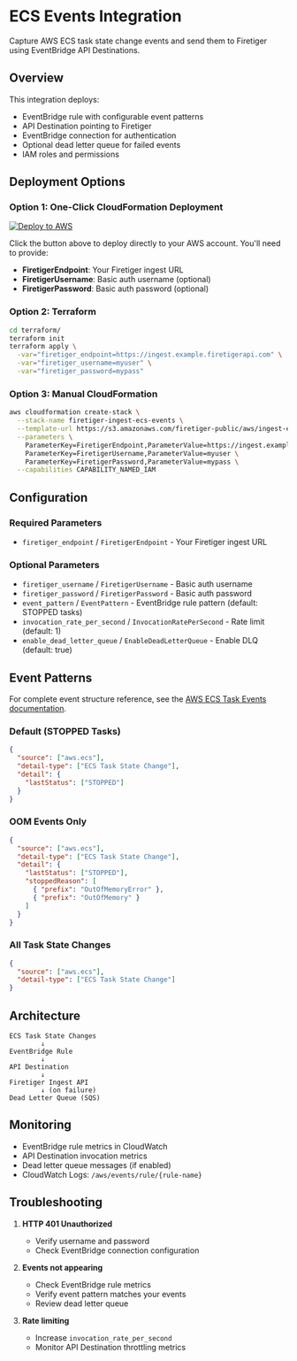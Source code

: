 # ECS Events Integration

Capture AWS ECS task state change events and send them to Firetiger using EventBridge API Destinations.

## Overview

This integration deploys:

- EventBridge rule with configurable event patterns
- API Destination pointing to Firetiger
- EventBridge connection for authentication
- Optional dead letter queue for failed events
- IAM roles and permissions

## Deployment Options

### Option 1: One-Click CloudFormation Deployment

[![Deploy to AWS](https://s3.amazonaws.com/cloudformation-examples/cloudformation-launch-stack.png)](https://console.aws.amazon.com/cloudformation/home#/stacks/create/review?templateURL=https://s3.amazonaws.com/firetiger-public/aws/ingest-ecs-events/cloudformation-template.yaml&stackName=firetiger-ingest-ecs-events)

Click the button above to deploy directly to your AWS account. You'll need to provide:

- **FiretigerEndpoint**: Your Firetiger ingest URL
- **FiretigerUsername**: Basic auth username (optional)
- **FiretigerPassword**: Basic auth password (optional)

### Option 2: Terraform

```bash
cd terraform/
terraform init
terraform apply \
  -var="firetiger_endpoint=https://ingest.example.firetigerapi.com" \
  -var="firetiger_username=myuser" \
  -var="firetiger_password=mypass"
```

### Option 3: Manual CloudFormation

```bash
aws cloudformation create-stack \
  --stack-name firetiger-ingest-ecs-events \
  --template-url https://s3.amazonaws.com/firetiger-public/aws/ingest-ecs-events/cloudformation-template.yaml \
  --parameters \
    ParameterKey=FiretigerEndpoint,ParameterValue=https://ingest.example.firetigerapi.com \
    ParameterKey=FiretigerUsername,ParameterValue=myuser \
    ParameterKey=FiretigerPassword,ParameterValue=mypass \
  --capabilities CAPABILITY_NAMED_IAM
```

## Configuration

### Required Parameters

- `firetiger_endpoint` / `FiretigerEndpoint` - Your Firetiger ingest URL

### Optional Parameters

- `firetiger_username` / `FiretigerUsername` - Basic auth username
- `firetiger_password` / `FiretigerPassword` - Basic auth password
- `event_pattern` / `EventPattern` - EventBridge rule pattern (default: STOPPED tasks)
- `invocation_rate_per_second` / `InvocationRatePerSecond` - Rate limit (default: 1)
- `enable_dead_letter_queue` / `EnableDeadLetterQueue` - Enable DLQ (default: true)

## Event Patterns

For complete event structure reference, see the [AWS ECS Task Events documentation](https://docs.aws.amazon.com/AmazonECS/latest/developerguide/ecs_task_events.html).

### Default (STOPPED Tasks)

```json
{
  "source": ["aws.ecs"],
  "detail-type": ["ECS Task State Change"],
  "detail": {
    "lastStatus": ["STOPPED"]
  }
}
```

### OOM Events Only

```json
{
  "source": ["aws.ecs"],
  "detail-type": ["ECS Task State Change"],
  "detail": {
    "lastStatus": ["STOPPED"],
    "stoppedReason": [
      { "prefix": "OutOfMemoryError" },
      { "prefix": "OutOfMemory" }
    ]
  }
}
```

### All Task State Changes

```json
{
  "source": ["aws.ecs"],
  "detail-type": ["ECS Task State Change"]
}
```

## Architecture

```
ECS Task State Changes
        ↓
EventBridge Rule
        ↓
API Destination
        ↓
Firetiger Ingest API
        ↓ (on failure)
Dead Letter Queue (SQS)
```

## Monitoring

- EventBridge rule metrics in CloudWatch
- API Destination invocation metrics
- Dead letter queue messages (if enabled)
- CloudWatch Logs: `/aws/events/rule/{rule-name}`

## Troubleshooting

1. **HTTP 401 Unauthorized**
   - Verify username and password
   - Check EventBridge connection configuration

2. **Events not appearing**
   - Check EventBridge rule metrics
   - Verify event pattern matches your events
   - Review dead letter queue

3. **Rate limiting**
   - Increase `invocation_rate_per_second`
   - Monitor API Destination throttling metrics

